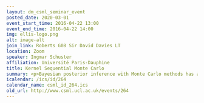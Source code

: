 ```yaml
---
layout: dm_csml_seminar_event
posted_date: 2020-03-01
event_start_time: 2016-04-22 13:00
event_end_time: 2016-04-22 14:00
img: ellis-logo.png
alt: image-alt
join_link: Roberts G08 Sir David Davies LT
location: Zoom
speaker: Ingmar Schuster
affiliation: Université Paris-Dauphine
title: Kernel Sequential Monte Carlo
summary: <p>Bayesian posterior inference with Monte Carlo methods has a fundamental role in statistics and probabilistic machine learning. Target posterior distributions arising in increasingly complex models often exhibit high degrees of nonlinearity and multimodality and pose substantial challenges to traditional samplers. <br/>We propose the Kernel Sequential Monte Carlo (KSMC) framework for building emulator models of the current particle system in a Reproducing Kernel Hilbert Space and use the emulator's geometry to inform local proposals. KSMC is applicable when gradients are unknown or prohibitively expensive and inherits the superior performance of SMC on multi-modal targets and its ability to estimate model evidence. Strengths of the proposed methodology are demonstrated on a series of challenging synthetic and real-world examples.</p><p>Joint work with Heiko Strathmann, Brooks Paige, Dino Sejdinovic.</p><p><a href="http&#58;//arxiv.org/abs/1510.03105">Paper link</a></p><p><a href="https&#58;//ingmarschuster.wordpress.com/">Speaker website</a></p>
icalendar: /ics/id/264
calendar_name: csml_id_264.ics
old_url: http://www.csml.ucl.ac.uk/events/264
---
```

